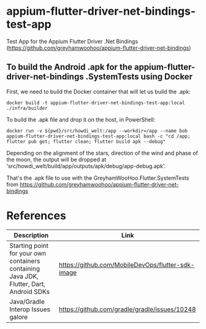 # appium-flutter-driver-net-bindings-test-app
Test App for the Appium Flutter Driver .Net Bindings (https://github.com/greyhamwoohoo/appium-flutter-driver-net-bindings)

## To build the Android .apk for the appium-flutter-driver-net-bindings .SystemTests using Docker
First, we need to build the Docker container that will let us build the .apk:

```
docker build -t appium-flutter-driver-net-bindings-test-app:local ./infra/builder
```

To build the .apk file and drop it on the host, in PowerShell:

```
docker run -v ${pwd}/src/howdi_welt:/app --workdir=/app --name bob appium-flutter-driver-net-bindings-test-app:local bash -c "cd /app; flutter pub get; flutter clean; flutter build apk --debug"
```

Depending on the alignment of the stars, direction of the wind and phase of the moon, the output will be dropped at 'src/howdi_welt/build/app/outputs/apk/debug/app-debug.apk'. 

That's the .apk file to use with the GreyhamWooHoo.Flutter.SystemTests from https://github.com/greyhamwoohoo/appium-flutter-driver-net-bindings

# References
| Description | Link |
| ----------- | ---- |
| Starting point for your own containers containing Java JDK, Flutter, Dart, Android SDKs | https://github.com/MobileDevOps/flutter-sdk-image | 
| Java/Gradle Interop Issues galore | https://github.com/gradle/gradle/issues/10248 |
